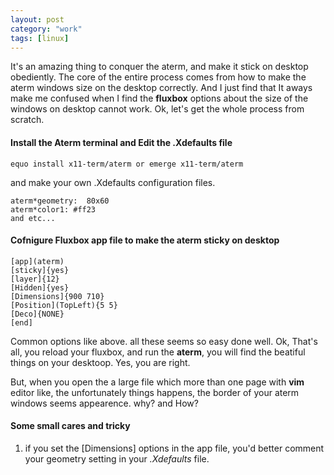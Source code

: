```yaml
---
layout: post
category: "work"
tags: [linux]
---
```


It's an amazing thing to conquer the aterm, and make it stick on desktop obediently.
The core of the entire process comes from how to make the aterm windows size on the desktop correctly. And I just find that It aways make me confused when I find the **fluxbox** options about the size of the windows on desktop cannot work.  Ok, let's get the whole process from scratch.
#### Install the Aterm terminal and Edit the .Xdefaults file

    equo install x11-term/aterm or emerge x11-term/aterm

and make your own .Xdefaults configuration files.

    aterm*geometry:  80x60
    aterm*color1: #ff23
    and etc...

#### Cofnigure Fluxbox app file to make the aterm sticky on desktop

    [app](aterm)
    [sticky]{yes}
    [layer]{12}
    [Hidden]{yes}
    [Dimensions]{900 710}
    [Position](TopLeft){5 5}
    [Deco]{NONE}
    [end]

Common options like above. all these seems so easy done well.
Ok, That's all, you reload your fluxbox, and run the **aterm**, you will find the beatiful things on your desktoop. Yes, you are right.

But, when you open the a large file which more than one page with **vim** editor like, the unfortunately things happens, the border of your aterm windows seems appearence. why? and How?
#### Some small cares and tricky
1.  if you set the \[Dimensions\] options in the app file, you'd better comment your geometry setting in your *.Xdefaults* file.
